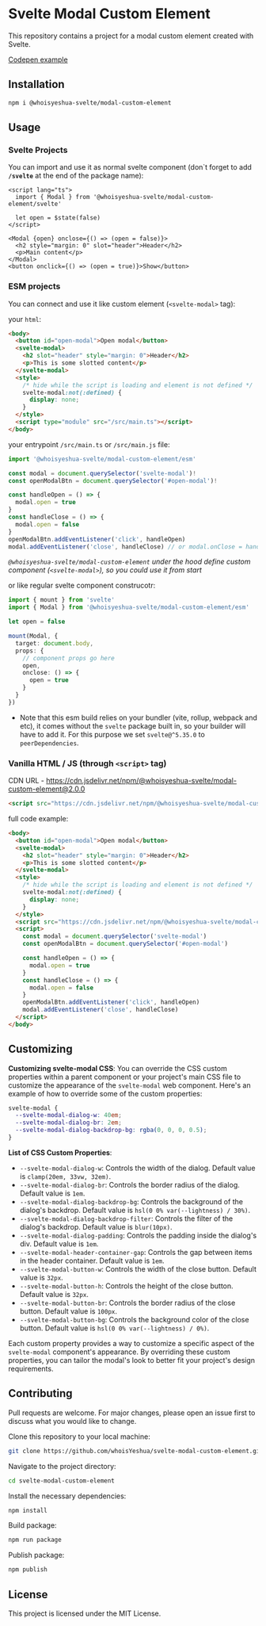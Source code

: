 # Svelte Modal Custom Element

This repository contains a project for a modal custom element created with Svelte.

[Codepen example](https://codepen.io/whoisyeshua/full/ExrVwvx)

## Installation

```bash
npm i @whoisyeshua-svelte/modal-custom-element
```

## Usage

### Svelte Projects

You can import and use it as normal svelte component (don\`t forget to add **`/svelte`** at the end of the package name):

```svelte
<script lang="ts">
  import { Modal } from '@whoisyeshua-svelte/modal-custom-element/svelte'

  let open = $state(false)
</script>

<Modal {open} onсlose={() => (open = false)}>
  <h2 style="margin: 0" slot="header">Header</h2>
  <p>Main content</p>
</Modal>
<button onclick={() => (open = true)}>Show</button>
```

### ESM projects

You can connect and use it like custom element (`<svelte-modal>` tag):

your `html`:

```html
<body>
  <button id="open-modal">Open modal</button>
  <svelte-modal>
    <h2 slot="header" style="margin: 0">Header</h2>
    <p>This is some slotted content</p>
  </svelte-modal>
  <style>
    /* hide while the script is loading and element is not defined */
    svelte-modal:not(:defined) {
      display: none;
    }
  </style>
  <script type="module" src="/src/main.ts"></script>
</body>
```

your entrypoint `/src/main.ts` or `/src/main.js` file:

```ts
import '@whoisyeshua-svelte/modal-custom-element/esm'

const modal = document.querySelector('svelte-modal')!
const openModalBtn = document.querySelector('#open-modal')!

const handleOpen = () => {
  modal.open = true
}
const handleClose = () => {
  modal.open = false
}
openModalBtn.addEventListener('click', handleOpen)
modal.addEventListener('close', handleClose) // or modal.onClose = handleClose
```

_`@whoisyeshua-svelte/modal-custom-element` under the hood define custom component (`<svelte-modal>`), so you could use it from start_

or like regular svelte component construcotr:

```ts
import { mount } from 'svelte'
import { Modal } from '@whoisyeshua-svelte/modal-custom-element/esm'

let open = false

mount(Modal, {
  target: document.body,
  props: {
    // component props go here
    open,
    onсlose: () => {
      open = true
    }
  }
})
```

- Note that this esm build relies on your bundler (vite, rollup, webpack and etc), it comes without the `svelte` package built in, so your builder will have to add it. For this purpose we set `svelte@^5.35.0` to `peerDependencies`.

### Vanilla HTML / JS (through `<script>` tag)

CDN URL - https://cdn.jsdelivr.net/npm/@whoisyeshua-svelte/modal-custom-element@2.0.0

```html
<script src="https://cdn.jsdelivr.net/npm/@whoisyeshua-svelte/modal-custom-element@2.0.0"></script>
```

full code example:

```html
<body>
  <button id="open-modal">Open modal</button>
  <svelte-modal>
    <h2 slot="header" style="margin: 0">Header</h2>
    <p>This is some slotted content</p>
  </svelte-modal>
  <style>
    /* hide while the script is loading and element is not defined */
    svelte-modal:not(:defined) {
      display: none;
    }
  </style>
  <script src="https://cdn.jsdelivr.net/npm/@whoisyeshua-svelte/modal-custom-element@2.0.0"></script>
  <script>
    const modal = document.querySelector('svelte-modal')
    const openModalBtn = document.querySelector('#open-modal')

    const handleOpen = () => {
      modal.open = true
    }
    const handleClose = () => {
      modal.open = false
    }
    openModalBtn.addEventListener('click', handleOpen)
    modal.addEventListener('close', handleClose)
  </script>
</body>
```

## Customizing

**Customizing svelte-modal CSS**:
You can override the CSS custom properties within a parent component or your project's main CSS file to customize the appearance of the `svelte-modal` web component. Here's an example of how to override some of the custom properties:

```css
svelte-modal {
  --svelte-modal-dialog-w: 40em;
  --svelte-modal-dialog-br: 2em;
  --svelte-modal-dialog-backdrop-bg: rgba(0, 0, 0, 0.5);
}
```

**List of CSS Custom Properties**:

- `--svelte-modal-dialog-w`: Controls the width of the dialog. Default value is `clamp(20em, 33vw, 32em)`.
- `--svelte-modal-dialog-br`: Controls the border radius of the dialog. Default value is `1em`.
- `--svelte-modal-dialog-backdrop-bg`: Controls the background of the dialog's backdrop. Default value is `hsl(0 0% var(--lightness) / 30%)`.
- `--svelte-modal-dialog-backdrop-filter`: Controls the filter of the dialog's backdrop. Default value is `blur(10px)`.
- `--svelte-modal-dialog-padding`: Controls the padding inside the dialog's div. Default value is `1em`.
- `--svelte-modal-header-container-gap`: Controls the gap between items in the header container. Default value is `1em`.
- `--svelte-modal-button-w`: Controls the width of the close button. Default value is `32px`.
- `--svelte-modal-button-h`: Controls the height of the close button. Default value is `32px`.
- `--svelte-modal-button-br`: Controls the border radius of the close button. Default value is `100px`.
- `--svelte-modal-button-bg`: Controls the background color of the close button. Default value is `hsl(0 0% var(--lightness) / 0%)`.

Each custom property provides a way to customize a specific aspect of the `svelte-modal` component's appearance. By overriding these custom properties, you can tailor the modal's look to better fit your project's design requirements.

## Contributing

Pull requests are welcome. For major changes, please open an issue first to discuss what you would like to change.

Clone this repository to your local machine:

```bash
git clone https://github.com/whoisYeshua/svelte-modal-custom-element.git
```

Navigate to the project directory:

```bash
cd svelte-modal-custom-element
```

Install the necessary dependencies:

```bash
npm install
```

Build package:

```bash
npm run package
```

Publish package:

```bash
npm publish
```

## License

This project is licensed under the MIT License.
